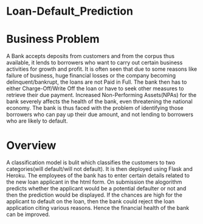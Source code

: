 # Loan-Default_Prediction
# Business Problem
A Bank accepts deposits from customers and from the corpus thus available, it lends to borrowers who want to carry out certain business activities for growth and profit. It is often seen that due to some reasons like failure of business, huge financial losses or the company becoming delinquent/bankrupt, the loans are not Paid in Full. The bank then has to either Charge-Off/Write Off the loan or have to seek other measures to retrieve their due payment. Increased Non-Performing Assets(NPAs) for the bank severely affects the health of the bank, even threatening the national economy. The bank is thus faced with the problem of identifying those borrowers who can pay up their due amount, and not lending to borrowers who are likely to default.

# Overview
A classification model is bulit which classifies the customers to two categories(will default/will not default). It is then deployed using Flask and Heroku. The employees of the bank has to enter certain details related to the new loan applicant in the html form. On submission the alogorithm predicts whether the applicant would be a potential defaulter or not and then the prediction would be displayed. If the chances are high for the applicant to default on the loan, then the bank could reject the loan application citing various reasons. Hence the financial health of the bank can be improved.
